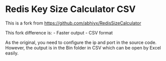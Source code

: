 # Redis Key Size Calculator CSV

This is a fork from https://github.com/abhiyx/RedisSizeCalculator

This fork difference is:
	- Faster output
	- CSV format

As the original, you need to configure the ip and port in the source code. However, the output is in the Bin folder in CSV which can be open by Excel easily.